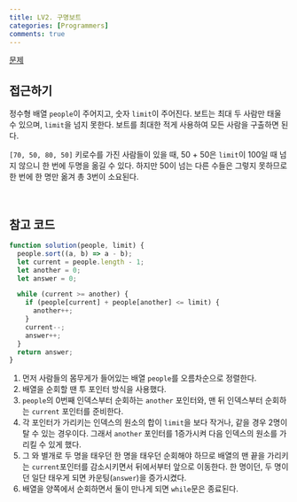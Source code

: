 ```yaml
---
title: LV2. 구명보트
categories: [Programmers]
comments: true
---
```


[문제](https://programmers.co.kr/learn/courses/30/lessons/42885)

## 접근하기

정수형 배열 `people`이 주어지고, 숫자 `limit`이 주어진다. 보트는 최대 두 사람만 태울 수 있으며, `limit`을 넘지 못한다. 보트를 최대한 적게 사용하여 모든 사람을 구출하면 된다.

`[70, 50, 80, 50]` 키로수를 가진 사람들이 있을 때, 50 + 50은 `limit`이 100일 때 넘지 않으니 한 번에 두명을 옮길 수 있다. 하지만 50이 넘는 다른 수들은 그렇지 못하므로 한 번에 한 명만 옮겨 총 3번이 소요된다.

<br>

## 참고 코드

```js
function solution(people, limit) {
  people.sort((a, b) => a - b);
  let current = people.length - 1;
  let another = 0;
  let answer = 0;

  while (current >= another) {
    if (people[current] + people[another] <= limit) {
      another++;
    }
    current--;
    answer++;
  }
  return answer;
}
```

1. 먼저 사람들의 몸무게가 들어있는 배열 `people`를 오름차순으로 정렬한다.
2. 배열을 순회할 땐 투 포인터 방식을 사용했다.
3. `people`의 0번째 인덱스부터 순회하는 `another` 포인터와, 맨 뒤 인덱스부터 순회하는 `current` 포인터를 준비한다.
4. 각 포인터가 가리키는 인덱스의 원소의 합이 `limit`을 보다 작거나, 같을 경우 2명이 탈 수 있는 경우이다. 그래서 `another` 포인터를 1증가시켜 다음 인덱스의 원소를 가리킬 수 있게 했다.
5. 그 와 별개로 두 명을 태우던 한 명을 태우던 순회해야 하므로 배열의 맨 끝을 가리키는 `current`포인터를 감소시키면서 뒤에서부터 앞으로 이동한다. 한 명이던, 두 명이던 일단 태우게 되면 카운팅(`answer`)을 증가시켰다.
6. 배열을 양쪽에서 순회하면서 둘이 만나게 되면 `while`문은 종료된다.
